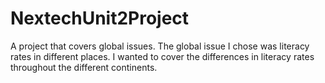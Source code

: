 # NextechUnit2Project
A project that covers global issues.
The global issue I chose was literacy rates in different places. 
I wanted to cover the differences in literacy rates throughout the different continents.
